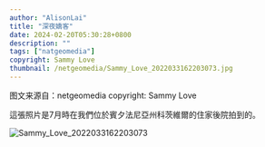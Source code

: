 ```yaml
---
author: "AlisonLai"
title: "深夜嬌客"
date: 2024-02-20T05:30:28+0800
description: ""
tags: ["natgeomedia"]
copyright: Sammy Love
thumbnail: /netgeomedia/Sammy_Love_2022033162203073.jpg
---
```

图文来源自：netgeomedia  copyright: Sammy Love

這張照片是7月時在我們位於賓夕法尼亞州科茨維爾的住家後院拍到的。

![Sammy_Love_2022033162203073](/netgeomedia/Sammy_Love_2022033162203073.jpg)